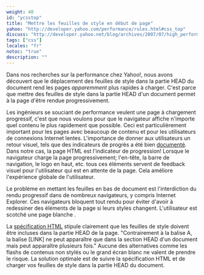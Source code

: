```yaml
---
weight: 40
id: "ycsstop"
title: "Mettre les feuilles de style en début de page"
yahoo: "http://developer.yahoo.com/performance/rules.html#css_top"
discuss: "http://developer.yahoo.net/blog/archives/2007/07/high_performanc_4.html"
tags: ["css"]
locales: "fr"
notoc: "true"
description: ""
---
```


Dans nos recherches sur la performance chez Yahoo!, nous avons découvert que le déplacement des feuilles de style dans la partie HEAD du document rend les pages *apparemment* plus rapides à charger. C'est parce que mettre des feuilles de style dans la partie HEAD d'un document permet à la page d'être rendue progressivement.

Les ingénieurs se souciant de performance veulent une page à chargement progressif, c'est que nous voulons pour que le navigateur affiche n'importe quel contenu le plus rapidement que possible. Ceci est particulièrement important pour les pages avec beaucoup de contenu et pour les utilisateurs de connexions Internet lentes. L'importance de donner aux utilisateurs un retour visuel, tels que des indicateurs de progrès a été bien [documenté]( http://www.useit.com/papers/responsetime.html). Dans notre cas, la page HTML est l'indicateur de progression! Lorsque le navigateur charge la page progressivement; l'en-tête, la barre de navigation, le logo en haut, etc. tous ces éléments servent de feedback visuel pour l'utilisateur qui est en attente de la page. Cela améliore l'expérience globale de l'utilisateur.

Le problème en mettant les feuilles en bas de document est l'interdiction du rendu progressif dans de nombreux navigateurs, y compris Internet Explorer. Ces navigateurs bloquent tout rendu pour éviter d'avoir à redessiner des éléments de la page si leurs styles changent. L'utilisateur est scotché une page blanche .

La [spécification HTML]( http://www.w3.org/TR/html4/struct/links.html#h-12.3 ) stipule clairement que les feuilles de style doivent être incluses dans la partie HEAD de la page. "Contrairement à la balise A, la balise [LINK] ne peut apparaître que dans la section HEAD d'un document mais peut apparaître plusieurs fois." Aucune des alternatives comme les flashs de contenus non stylés ou le grand écran blanc ne valent de prendre le risque. La solution optimale est de suivre la spécification HTML et de charger vos feuilles de style dans la partie HEAD du document.